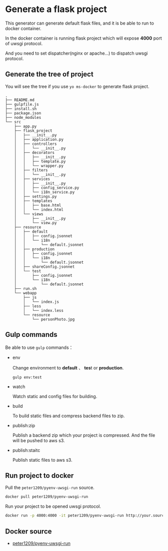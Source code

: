Generate a flask project
=========================

This generator can generate default flask files, and it is be able to run to docker container.

In the docker container is running flask project which will expose **4000** port of uwsgi protocol.

And you need to set dispatcher(nginx or apache...) to dispatch uwsgi protocol.

## Generate the tree of project

You will see the tree if you use `yo ms-docker` to generate flask project.

```
.
├── README.md
├── gulpfile.js
├── install.sh
├── package.json
├── node_modules
└── src
    ├── app.py
    ├── flask_project
    │   ├── __init__.py
    │   ├── application.py
    │   ├── controllers
    │   │   └── __init__.py
    │   ├── decorators
    │   │   ├── __init__.py
    │   │   ├── template.py
    │   │   └── wrapper.py
    │   ├── filters
    │   │   └── __init__.py
    │   ├── services
    │   │   ├── __init__.py
    │   │   ├── config_service.py
    │   │   └── i18n_service.py
    │   ├── settings.py
    │   ├── templates
    │   │   ├── base.html
    │   │   └── index.html
    │   └── views
    │       ├── __init__.py
    │       └── view.py
    ├── resource
    │   ├── default
    │   │   ├── config.jsonnet
    │   │   └── i18n
    │   │       └── default.jsonnet
    │   ├── production
    │   │   ├── config.jsonnet
    │   │   └── i18n
    │   │       └── default.jsonnet
    │   ├── shareConfig.jsonnet
    │   └── test
    │       ├── config.jsonnet
    │       └── i18n
    │           └── default.jsonnet
    ├── run.sh
    └── webapp
        ├── js
        │   └── index.js
        ├── less
        │   └── index.less
        └── resource
            └── personPhoto.jpg
```

## Gulp commands

Be able to use `gulp` commands：

* env

  Change environment to **default** 、 **tes**t or **production**.
  ```
  gulp env:test
  ```

* watch

  Watch static and config files for building.

* build

  To build static files and compress backend files to zip.

* publish:zip

  Publish a backend zip which your project is compressed. And the file will be pushed to aws s3.

* publish:staitc

  Publish static files to aws s3.

## Run project to docker

Pull the `peter1209/pyenv-uwsgi-run` source.
```bash
docker pull peter1209/pyenv-uwsgi-run
```

Run your project to be opened uwsgi protocol.
```bash
docker run -p 4000:4000 -it peter1209/pyenv-uwsgi-run http://your.source.com/flask_project.zip
```

## Docker source

* [peter1209/pyenv-uwsgi-run](https://hub.docker.com/r/peter1209/pyenv-uwsgi-run/)


